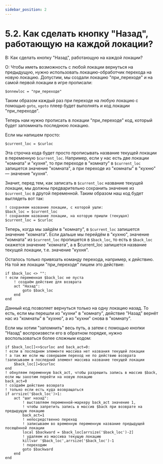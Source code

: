 ```yaml
---
sidebar_position: 2
---
```


# 5.2. Как сделать кнопку "Назад", работающую на каждой локации?
<!-- [:faq_05_02] -->
В: Как сделать кнопку "Назад", работающую на каждой локации?

О:
Чтобы иметь возможность с любой локации вернуться на предыдущую, нужно использовать локацию-обработчик перехода на новую локацию. Допустим, мы создали локацию "при_переходе" и на самой первой локации в игре прописали:
```qsp
$onnewloc = "при_переходе"
```
Таким образом каждый раз при переходе на любую локацию с помощью `goto`, `xgoto` плеер будет выполнять и код локации "при_переходе".

Теперь нам нужно прописать в локации "при_переходе" код, который будет запоминать последнюю локацию.

Если мы напишем просто:
```qsp
$current_loc = $curloc
```
Эта строчка кода будет просто прописывать название текущей локации в переменную `$current_loc`. Например, если у нас есть две локации "комната" и "кухня", то при переходе в "комнату" в `$current_loc` запишется значение "комната", а при переходе из "комнаты" в "кухню" — значение "кухня".

Значит, перед тем, как записать в `$current_loc` название текущей локации, мы должны предварительно сохранить значение из `$current_loc` в другой переменной. Таким образом наш код будет выглядеть вот так:
```qsp
! сохраняем название локации, с которой ушли:
$back_loc = $current_loc
! сохраняем название локации, на которую пришли (текущая)
$current_loc = $curloc
```
Теперь, когда мы зайдём в "комнату", в `$current_loc` запишется значение "комната". Если дальше мы перейдём в "кухню", значение "комната" из `$current_loc` пропишется в `$back_loc`, то есть в `$back_loc` окажется значение "комната", а в $current_loc запишется название текущей локации, т.е. значение "кухня".

Осталось только привязать команду перехода, например, к действию. На той же локации "при_переходе" пишем это действие:

```qsp
if $back_loc <> "":
! если переменная $back_loc не пуста
	! создаём действие для возврата
	act "Назад":
		goto $back_loc
	end
end
```
Данный код позволяет вернуться только на одну локацию назад. То есть, если мы перешли из "кухни" в "комнату", действие "Назад" вернёт нас из "комнаты" в "кухню", а из "кухни" снова в "комнату".

Если мы хотим "запомнить" весь путь, а затем с помощью кнопки "Назад" воспроизвести его в обратном порядке, нужно воспользоваться более сложным кодом:
```qsp
if $back_loc[]<>$curloc and back_act=0: 
! если в последнем элементе массива нет названия текущей локации 
! а так же если мы совершаем переход не по действию возврата 
!записываем в последний элемент массива название текущей локации 
	$back_loc[]=$curloc 
end 
! обнуляем переменную back_act, чтобы разрешить запись в массив $back, если мы захотим перейти на новую локацию 
back_act=0 
! создаём действие возврата 
! только если есть куда возвращаться 
if arrsize('$back_loc')>1: 
	act "шаг назад": 
		! выставляем переменной-маркеру back_act значение 1, 
		! чтобы запретить запись в массив $back при возврате на предыдущую локацию 
		back_act=1 
		! непосредственно переход 
		! записываем во временную переменную название предыдущей посещённой локации 
		local $backward = $back_loc[arrsize('$back_loc')-2] 
		! удаляем из массива текущую локацию 
		killvar '$back_loc',arrsize('$back_loc')-1 
		! переходим 
		goto $backward 
	end 
end
```
